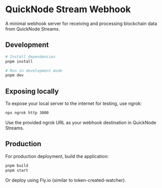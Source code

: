 # QuickNode Stream Webhook

A minimal webhook server for receiving and processing blockchain data from QuickNode Streams.

## Development

```bash
# Install dependencies
pnpm install

# Run in development mode
pnpm dev
```

## Exposing locally

To expose your local server to the internet for testing, use ngrok:

```bash
npx ngrok http 3000
```

Use the provided ngrok URL as your webhook destination in QuickNode Streams.

## Production

For production deployment, build the application:

```bash
pnpm build
pnpm start
```

Or deploy using Fly.io (similar to token-created-watcher).
